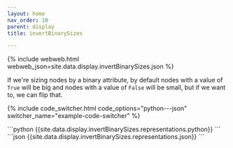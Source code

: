 ```yaml
---
layout: home
nav_order: 10
parent: display
title: invertBinarySizes

---
```


{% include webweb.html webweb_json=site.data.display.invertBinarySizes.json %}

If we're sizing nodes by a binary attribute, by default nodes with a value of `True` will be big and nodes with a value of `False` will be small, but if we want to, we can flip that.

{% include code_switcher.html code_options="python---json" switcher_name="example-code-switcher" %}
<div class='select-code-block example-code-switcher python-code-block select-code-block-visible'></div>
```python
{{site.data.display.invertBinarySizes.representations.python}}
```
<div class='select-code-block example-code-switcher json-code-block'></div>
```json
{{site.data.display.invertBinarySizes.representations.json}}
```